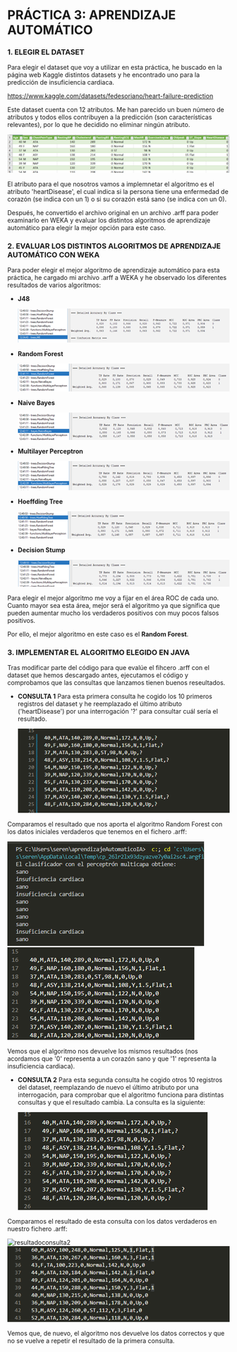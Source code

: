 # PRÁCTICA 3: APRENDIZAJE AUTOMÁTICO

### 1. ELEGIR EL DATASET 
Para elegir el dataset que voy a utilizar en esta práctica, he buscado en la página web Kaggle distintos datasets y he encontrado uno para la predicción de insuficiencia cardiaca.

https://www.kaggle.com/datasets/fedesoriano/heart-failure-prediction

Este dataset cuenta con 12 atributos. Me han parecido un buen número de atributos y todos ellos contribuyen a la predicción (son características relevantes), por lo que he decidido no eliminar ningún atributo.

  ![Dataset](https://github.com/serenablanco/aprendizajeAutomaticoIA/blob/main/img/atributosDataset.png)
  
El atributo para el que nosotros vamos a implemnetar el algoritmo es el atributo 'heartDisease', el cual indica si la persona tiene una enfermedad de corazón (se indica con un 1) o si su corazón está sano (se indica con un 0).

Después, he convertido el archivo original en un archivo .arff para poder examinarlo en WEKA y evaluar los distintos algoritmos de aprendizaje automático para elegir la mejor opción para este caso.

### 2. EVALUAR LOS DISTINTOS ALGORITMOS DE APRENDIZAJE AUTOMÁTICO CON WEKA
Para poder elegir el mejor algoritmo de aprendizaje automático para esta práctica, he cargado mi archivo .arff a WEKA y he observado los diferentes resultados de varios algoritmos:

* **J48**

  ![J48](https://github.com/serenablanco/aprendizajeAutomaticoIA/blob/main/img/j48.png)

* **Random Forest**

  ![Random Forest](https://github.com/serenablanco/aprendizajeAutomaticoIA/blob/main/img/randomForest.png)

* **Naive Bayes**

  ![Naive Bayes](https://github.com/serenablanco/aprendizajeAutomaticoIA/blob/main/img/naivebayes.png)

* **Multilayer Perceptron**

  ![Multilayer Perceptron](https://github.com/serenablanco/aprendizajeAutomaticoIA/blob/main/img/multilayerperceptron.png)

* **Hoeffding Tree**

  ![Hoeffding Tree](https://github.com/serenablanco/aprendizajeAutomaticoIA/blob/main/img/hoeffdingTree.png)

* **Decision Stump**

  ![Decision Stump](https://github.com/serenablanco/aprendizajeAutomaticoIA/blob/main/img/decisionStump.png)


Para elegir el mejor algoritmo me voy a fijar en el área ROC de cada uno. Cuanto mayor sea esta área, mejor será el algoritmo ya que significa que pueden aumentar mucho los verdaderos positivos con muy pocos falsos positivos.

Por ello, el mejor algoritmo en este caso es el **Random Forest**.

### 3. IMPLEMENTAR EL ALGORITMO ELEGIDO EN JAVA

Tras modificar parte del código para que evalúe el fihcero .arff con el dataset que hemos descargado antes, ejecutamos el código y comprobamos que las consultas que lanzamos tienen buenos reseultados.

* **CONSULTA 1**
Para esta primera consulta he cogido los 10 primeros registros del dataset y he reemplazado el último atributo ('heartDisease') por una interrogación '?' para consultar cuál sería el resultado.

  ![consulta1](https://github.com/serenablanco/aprendizajeAutomaticoIA/blob/main/img/consulta1.png)
  
Comparamos el resultado que nos aporta el algoritmo Random Forest con los datos iniciales verdaderos que tenemos en el fichero .arff:

  ![resultadoConsulta1](https://github.com/serenablanco/aprendizajeAutomaticoIA/blob/main/img/resultadoConsulta1.png) ![datosVerdaderosCons1](https://github.com/serenablanco/aprendizajeAutomaticoIA/blob/main/img/datosVerdaderosConsulta1.png)
  
Vemos que el algoritmo nos devuelve los mismos resultados (nos acordamos que '0' representa a un corazón sano y que '1' representa la insuficiencia cardiaca).

* **CONSULTA 2**
Para esta segunda consulta he cogido otros 10 registros del dataset, reemplazando de nuevo el último atributo por una interrogación, para comprobar que el algoritmo funciona para distintas consultas y que el resultado cambia. La consulta es la siguiente:

  ![consulta2](https://github.com/serenablanco/aprendizajeAutomaticoIA/blob/main/img/consulta2.png)
  
Comparamos el resultado de esta consulta con los datos verdaderos en nuestro fichero .arff:

  ![resultadoconsulta2](https://github.com/serenablanco/aprendizajeAutomaticoIA/blob/main/img/resultadoConsulta.png) ![datosVerdaderosconsulta2](https://github.com/serenablanco/aprendizajeAutomaticoIA/blob/main/img/datosVerdaderosConsulta2.png)
  
Vemos que, de nuevo, el algoritmo nos devuelve los datos correctos y que no se vuelve a repetir el resultado de la primera consulta.







